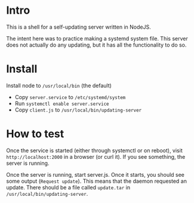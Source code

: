 Intro
=====

This is a shell for a self-updating server written in NodeJS.

The intent here was to practice making a systemd system file.  This server does not actually do any updating, but it has all the functionality to do so.

Install
=======

Install node to `/usr/local/bin` (the default)

* Copy `server.service` to `/etc/systemd/system`
* Run `systemctl enable server.service`
* Copy `client.js` to `/usr/local/bin/updating-server`

How to test
===========

Once the service is started (either through systemctl or on reboot), visit `http://localhost:2000` in a browser (or curl it). If you see something, the server is running.

Once the server is running, start server.js.  Once it starts, you should see some output (`Request update`). This means that the daemon requested an update. There should be a file called `update.tar` in `/usr/local/bin/updating-server`.
